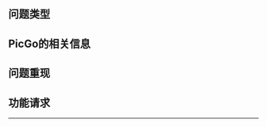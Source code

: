 <!--
PicGo Issue 模板
请依照该模板来提交，否则将会被关闭。
**提问之前请注意你看过FAQ、配置手册以及那些被关闭的issues。否则同样的提问也会被关闭！**
-->

## 问题类型

<!-- 你要提交的是Bug Report还是Feature Request？-->

## PicGo的相关信息

<!-- 版本、所在平台（Mac或者Windows） -->

## 问题重现

<!-- 如果是Bug Report请填写本项 -->
<!-- 请附上相关截图 -->

## 功能请求

<!-- 如果是Feature Request请填写本项 -->
<!-- 详细描述你所预想的功能或者是现有功能的改进。 -->

---

<!-- 
  最后，喜欢PicGo的话不妨给它点个star~
  如果可以的话，请我喝杯咖啡？首页有赞助二维码，谢谢你的支持！ 
 -->
